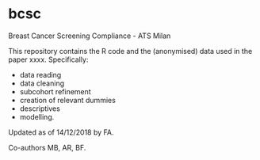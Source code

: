 # bcsc
Breast Cancer Screening Compliance - ATS Milan

This repository contains the R code and the (anonymised) data used in the paper xxxx. Specifically:

- data reading
- data cleaning
- subcohort refinement
- creation of relevant dummies
- descriptives
- modelling.

Updated as of 14/12/2018 by FA.

Co-authors MB, AR, BF.
